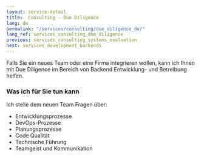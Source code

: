 ```yaml
---
layout: service-detail
title:  Consulting - Due Diligence
lang: de
permalink: "/services/consulting/due_diligence_de/"
lang_ref: services_consulting_due_diligence
previous: services_consulting_systems_evaluation
next: services_development_backends
---
```

Falls Sie ein neues Team oder eine Firma integrieren wollen, kann ich Ihnen mit Due Diligence im Bereich von Backend Entwicklung- und Betreibung helfen.

### Was ich für Sie tun kann
Ich stelle dem neuen Team Fragen über:
- Entwicklungsprozesse
- DevOps-Prozesse
- Planungsprozesse
- Code Qualität
- Technische Führung
- Teamgeist und Kommunikation
